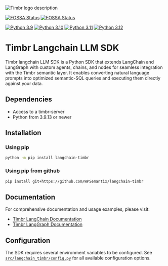 ![Timbr logo description](https://timbr.ai/wp-content/uploads/2025/01/logotimbrai230125.png)

[![FOSSA Status](https://app.fossa.com/api/projects/git%2Bgithub.com%2FWPSemantix%2Flangchain-timbr.svg?type=shield&issueType=security)](https://app.fossa.com/projects/git%2Bgithub.com%2FWPSemantix%2Flangchain-timbr?ref=badge_shield&issueType=security)
[![FOSSA Status](https://app.fossa.com/api/projects/git%2Bgithub.com%2FWPSemantix%2Flangchain-timbr.svg?type=shield&issueType=license)](https://app.fossa.com/projects/git%2Bgithub.com%2FWPSemantix%2Flangchain-timbr?ref=badge_shield&issueType=license)

[![Python 3.9](https://img.shields.io/badge/python-3.9-blue)](https://www.python.org/downloads/release/python-3921/)
[![Python 3.10](https://img.shields.io/badge/python-3.10-blue.svg)](https://www.python.org/downloads/release/python-31017/)
[![Python 3.11](https://img.shields.io/badge/python-3.11-blue.svg)](https://www.python.org/downloads/release/python-31112/)
[![Python 3.12](https://img.shields.io/badge/python-3.12-blue.svg)](https://www.python.org/downloads/release/python-3129/)

# Timbr Langchain LLM SDK

Timbr langchain LLM SDK is a Python SDK that extends LangChain and LangGraph with custom agents, chains, and nodes for seamless integration with the Timbr semantic layer. It enables converting natural language prompts into optimized semantic-SQL queries and executing them directly against your data.

## Dependencies
- Access to a timbr-server
- Python from 3.9.13 or newer

## Installation

### Using pip
```bash
python -m pip install langchain-timbr
```

### Using pip from github
```bash
pip install git+https://github.com/WPSemantix/langchain-timbr
```

## Documentation

For comprehensive documentation and usage examples, please visit:

- [Timbr LangChain Documentation](https://docs.timbr.ai/doc/docs/integration/langchain-sdk)
- [Timbr LangGraph Documentation](https://docs.timbr.ai/doc/docs/integration/langgraph-sdk)

## Configuration

The SDK requires several environment variables to be configured. See [`src/langchain_timbr/config.py`](src/langchain_timbr/config.py) for all available configuration options.
